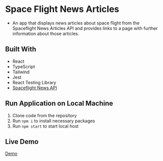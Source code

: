 # Space Flight News Articles

* An app that displays news articles about space flight from the Spaceflight News Articles API and provides links to a page with further information about those articles. 


## Built With

* React
* TypeScript
* Tailwind
* Jest
* React Testing Library
* [Spaceflight News API](https://www.spaceflightnewsapi.net/)

## Run Application on Local Machine
1) Clone code from the repository
2) Run `npm i` to install necessary packages
3) Run `npm start` to start local host

## Live Demo
[Demo](https://charlotteasencio.github.io/space-flight-news-articles/)